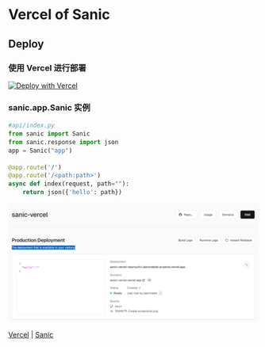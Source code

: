 # Vercel of Sanic

## Deploy

### 使用 Vercel 进行部署

[![Deploy with Vercel](https://vercel.com/button)](https://vercel.com/import/project?template=https://github.com/jasminebd/sanic-vercel)

### sanic.app.Sanic 实例

```python
#api/index.py
from sanic import Sanic
from sanic.response import json
app = Sanic("app")

@app.route('/')
@app.route('/<path:path>')
async def index(request, path=""):
    return json({'hello': path})
```

![screenshot](images/screenshot.png)

[Vercel](https://vercel.com/docs/functions/runtimes/python#asynchronous-server-gateway-interface) | [Sanic](https://sanic.dev/en)
